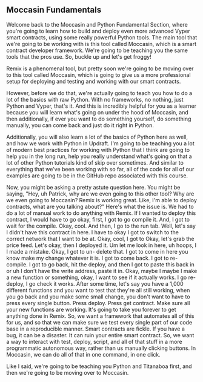 ## Moccasin Fundamentals

Welcome back to the Moccasin and Python Fundamental Section, where you're going to learn how to build and deploy even more advanced Vyper smart contracts, using some really powerful Python tools. The main tool that we're going to be working with is this tool called Moccasin, which is a smart contract developer framework. We're going to be teaching you the same tools that the pros use. So, buckle up and let's get froggy!

Remix is a phenomenal tool, but pretty soon we're going to be moving over to this tool called Moccasin, which is going to give us a more professional setup for deploying and testing and working with our smart contracts.

However, before we do that, we're actually going to teach you how to do a lot of the basics with raw Python. With no frameworks, no nothing, just Python and Vyper, that's it. And this is incredibly helpful for you as a learner because you will learn what's going on under the hood of Moccasin, and then additionally, if ever you want to do something yourself, do something manually, you can come back and just do it right in Python.

Additionally, you will also learn a lot of the basics of Python here as well, and how we work with Python in Updraft. I'm going to be teaching you a lot of modern best practices for working with Python that I think are going to help you in the long run, help you really understand what's going on that a lot of other Python tutorials kind of skip over sometimes. And similar to everything that we've been working with so far, all of the code for all of our examples are going to be in the GitHub repo associated with this course.

Now, you might be asking a pretty astute question here. You might be saying, "Hey, uh Patrick, why are we even going to this other tool? Why are we even going to Moccasin? Remix is working great. Like, I'm able to deploy contracts, what are you talking about?" Here's what the issue is. We had to do a lot of manual work to do anything with Remix. If I wanted to deploy this contract, I would have to go okay, first, I got to go compile it. And, I got to wait for the compile. Okay, cool. And then, I go to the run tab. Well, let's say I didn't have this contract in here. I have to okay I got to switch to the correct network that I want to be at. Okay, cool, I got to Okay, let's grab the price feed. Let's okay, then I deployed it. Um let me look in here, uh hoops, I I made a mistake. Okay, I got to un- delete that. I got to come in here you know make my change whatever it is. I got to come back. I got to re- compile. I got to go back, hit the deploy, and then I got to paste this back in or uh I don't have the write address, paste it in. Okay, maybe I maybe I make a new function or something, okay, I want to see if it actually works. I go re- deploy, I go check it works. After some time, let's say you have a 1,000 different functions and you want to test that they're all still working, when you go back and you make some small change, you don't want to have to press every single button. Press deploy. Press get contract. Make sure all your new functions are working. It's going to take you forever to get anything done in Remix. So, we want a framework that automates all of this for us, and so that we can make sure we test every single part of our code base in a reproducible manner. Smart contracts are fickle. If you have a bug, it can be a disaster. It can ruin your entire smart contract. So, we want a way to interact with test, deploy, script, and all of that stuff in a more programmatic autonomous way, rather than us manually clicking buttons. In Moccasin, we can do all of that in one command, in one click.

Like I said, we're going to be teaching you Python and Titanaboa first, and then we're going to be moving over to Moccasin.
